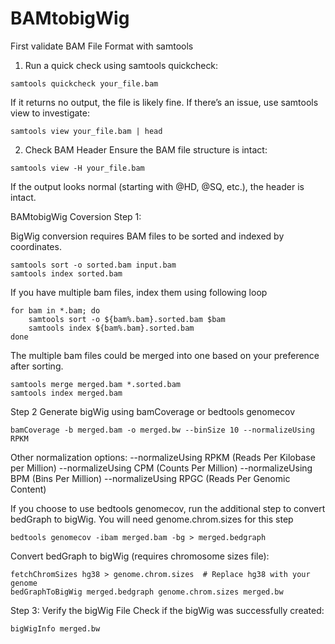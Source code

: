 # BAMtobigWig

First validate BAM File Format with samtools
1. Run a quick check using samtools quickcheck:

```
samtools quickcheck your_file.bam
```
If it returns no output, the file is likely fine. If there’s an issue, use samtools view to investigate:

```
samtools view your_file.bam | head
```

2. Check BAM Header
Ensure the BAM file structure is intact:

```
samtools view -H your_file.bam
```

If the output looks normal (starting with @HD, @SQ, etc.), the header is intact.


BAMtobigWig Coversion
Step 1:

BigWig conversion requires BAM files to be sorted and indexed by coordinates.

```
samtools sort -o sorted.bam input.bam
samtools index sorted.bam
```
If you have multiple bam files, index them using following loop
```
for bam in *.bam; do
    samtools sort -o ${bam%.bam}.sorted.bam $bam
    samtools index ${bam%.bam}.sorted.bam
done
```

The multiple bam  files could be merged into one based on your preference after sorting.
```
samtools merge merged.bam *.sorted.bam
samtools index merged.bam
```

Step 2
Generate bigWig using bamCoverage or bedtools genomecov
```
bamCoverage -b merged.bam -o merged.bw --binSize 10 --normalizeUsing RPKM
```
Other normalization options:
--normalizeUsing RPKM (Reads Per Kilobase per Million)
--normalizeUsing CPM (Counts Per Million)
--normalizeUsing BPM (Bins Per Million)
--normalizeUsing RPGC (Reads Per Genomic Content)

If you choose to use bedtools genomecov, run the additional step to convert bedGraph to bigWig.
You will need genome.chrom.sizes for this step
```
bedtools genomecov -ibam merged.bam -bg > merged.bedgraph
```
Convert bedGraph to bigWig (requires chromosome sizes file):
```
fetchChromSizes hg38 > genome.chrom.sizes  # Replace hg38 with your genome
bedGraphToBigWig merged.bedgraph genome.chrom.sizes merged.bw
```

Step 3: 
Verify the bigWig File
Check if the bigWig was successfully created:

```
bigWigInfo merged.bw
```
